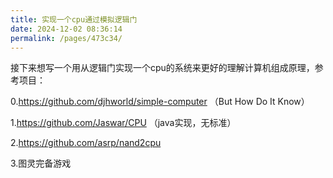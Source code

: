 ```yaml
---
title: 实现一个cpu通过模拟逻辑门
date: 2024-12-02 08:36:14
permalink: /pages/473c34/
---
```

接下来想写一个用从逻辑门实现一个cpu的系统来更好的理解计算机组成原理，参考项目：

0.https://github.com/djhworld/simple-computer （But How Do It Know）

1.https://github.com/Jaswar/CPU （java实现，无标准）

2.https://github.com/asrp/nand2cpu 

3.图灵完备游戏